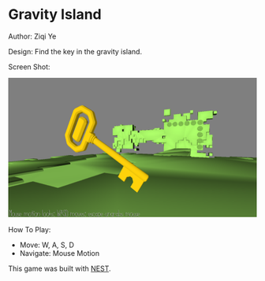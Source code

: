 # Gravity Island

Author: Ziqi Ye

Design: Find the key in the gravity island.

Screen Shot:

![Screen Shot](screenshot.png)

How To Play:

- Move: W, A, S, D
- Navigate: Mouse Motion

This game was built with [NEST](NEST.md).
